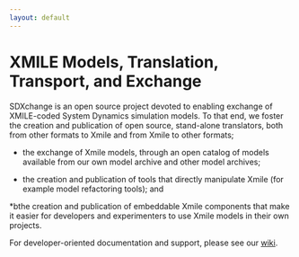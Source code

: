 ```yaml
---
layout: default
---
```



# XMILE Models, Translation, Transport, and Exchange

SDXchange is an open source project devoted to enabling exchange of XMILE-coded System Dynamics simulation models. To that end, we foster the creation and publication of open source, stand-alone translators, both from other formats to Xmile and from Xmile to other formats;

* the exchange of Xmile models, through an open catalog of models available from our own model archive and other model archives;</LI>

* the creation and publication of tools that directly manipulate Xmile (for example model refactoring tools); and</LI>

*bthe creation and publication of embeddable Xmile components that make it easier for developers and experimenters to use Xmile models in their own projects.</LI>

For developer-oriented documentation and support, please see our [wiki](wiki).
